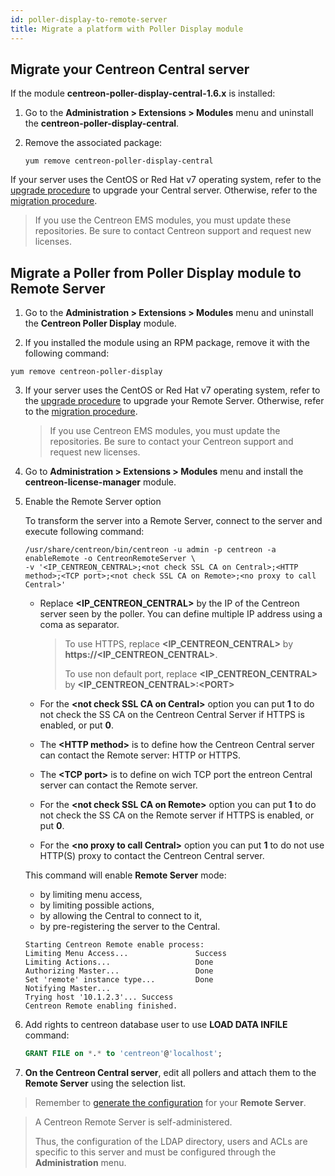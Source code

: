```yaml
---
id: poller-display-to-remote-server
title: Migrate a platform with Poller Display module
---
```


## Migrate your Centreon Central server

If the module **centreon-poller-display-central-1.6.x** is installed:

1. Go to the **Administration > Extensions > Modules** menu and uninstall the
**centreon-poller-display-central**.

2. Remove the associated package:

    ```shell
    yum remove centreon-poller-display-central
    ```

If your server uses the CentOS or Red Hat v7 operating system, refer to the
[upgrade procedure](../upgrade/upgrade-from-3-4.md) to upgrade your Central server.
Otherwise, refer to the [migration procedure](../migrate/migrate-from-3-4.md).

> If you use the Centreon EMS modules, you must update these repositories. Be sure
> to contact Centreon support and request new licenses.

## Migrate a Poller from Poller Display module to Remote Server

1. Go to the **Administration > Extensions > Modules** menu and uninstall the
**Centreon Poller Display** module.

2. If you installed the module using an RPM package, remove it with the
following command:

  ```shell
  yum remove centreon-poller-display
  ```

3. If your server uses the CentOS or Red Hat v7 operating system, refer to the
[upgrade procedure](../upgrade/upgrade-from-3-4.md) to upgrade your Remote Server.
Otherwise, refer to the [migration procedure](../migrate/migrate-from-3-4.md).

    > If you use Centreon EMS modules, you must update the repositories. Be sure to
    > contact your Centreon support and request new licenses.

4. Go to **Administration > Extensions > Modules** menu and install the
**centreon-license-manager** module.

5. Enable the Remote Server option

    To transform the server into a Remote Server, connect to the server and
    execute following command:

    ``` shell
    /usr/share/centreon/bin/centreon -u admin -p centreon -a enableRemote -o CentreonRemoteServer \
    -v '<IP_CENTREON_CENTRAL>;<not check SSL CA on Central>;<HTTP method>;<TCP port>;<not check SSL CA on Remote>;<no proxy to call Central>'
    ```

    - Replace **<IP_CENTREON_CENTRAL\>** by the IP of the Centreon server seen by
        the poller. You can define multiple IP address using a coma as separator.

        > To use HTTPS, replace **<IP_CENTREON_CENTRAL\>** by
        > **https://<IP_CENTREON_CENTRAL\>**.
        >
        > To use non default port, replace **<IP_CENTREON_CENTRAL\>** by
        > **<IP_CENTREON_CENTRAL\>:<PORT\>**

    - For the **<not check SSL CA on Central\>** option you can put **1** to do not
        check the SS CA on the Centreon Central Server if HTTPS is enabled, or put
        **0**.

    - The **<HTTP method\>** is to define how the Centreon Central server can
        contact the Remote server: HTTP or HTTPS.

    - The **<TCP port\>** is to define on wich TCP port the entreon Central
        server can contact the Remote server.

    - For the **<not check SSL CA on Remote\>** option you can put **1** to do not
        check the SS CA on the Remote server if HTTPS is enabled, or put **0**.

    - For the **<no proxy to call Central\>** option you can put **1** to do not use
        HTTP(S) proxy to contact the Centreon Central server.

    This command will enable **Remote Server** mode:
    
    - by limiting menu access,
    - by limiting possible actions,
    - by allowing the Central to connect to it,
    - by pre-registering the server to the Central.

    ```text
    Starting Centreon Remote enable process:
    Limiting Menu Access...               Success
    Limiting Actions...                   Done
    Authorizing Master...                 Done
    Set 'remote' instance type...         Done
    Notifying Master...
    Trying host '10.1.2.3'... Success
    Centreon Remote enabling finished.
    ```

6. Add rights to centreon database user to use **LOAD DATA INFILE** command:

    ``` SQL
    GRANT FILE on *.* to 'centreon'@'localhost';
    ```

7. **On the Centreon Central server**, edit all pollers and attach them to the
**Remote Server** using the selection list.

> Remember to [generate the configuration](../monitoring/monitoring-servers/deploying-a-configuration.md) for your
> **Remote Server**.

> A Centreon Remote Server is self-administered.
>
> Thus, the configuration of the
> LDAP directory, users and ACLs are specific to this server and must be
> configured through the **Administration** menu.
